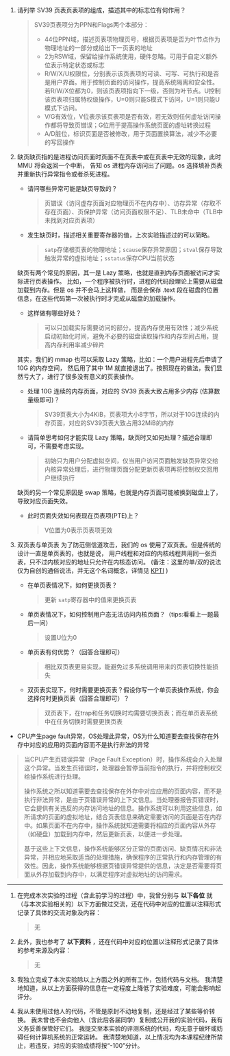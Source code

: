 1. 请列举 SV39 页表页表项的组成，描述其中的标志位有何作用？

   > SV39页表项分为PPN和Flags两个本部分：
   >
   > - 44位PPN域，描述页表项物理页号，根据页表项是否为叶节点作为物理地址的一部分或给出下一页表的地址
   > - 2为RSW域，保留给操作系统使用，硬件忽略。可用于自定义额外位表示特定状态或标志
   > - R/W/X/U权限位，分别表示该页表项的可读、可写、可执行和是否是用户界面。用于控制页面的访问操作，提高系统隔离和安全性。若R/W/X位都为0，则该页表项指向下一级，否则为叶节点。U控制该页表项归属特权级操作，U=0则只能S模式下访问，U=1则只能U模式下访问。
   > - V/G有效位，V位表示该页表项是否有效，若无效则任何虚址访问操作都将导致页错误；G位用于提高操作系统页面的虚址转换过程
   > - A/D脏位，标识页面是否被修改，用于页面置换算法，减少不必要的写回操作
   >
2. 缺页缺页指的是进程访问页面时页面不在页表中或在页表中无效的现象，此时 MMU 将会返回一个中断， 告知 os 进程内存访问出了问题。os 选择填补页表并重新执行异常指令或者杀死进程。

   * 请问哪些异常可能是缺页导致的？
     > 页错误（访问虚存页面对应物理页不在内存中）、访存异常（存取不存在页面）、页保护异常（访问页面权限不足）、TLB未命中（TLB中未找到对应页表项）
     >
   * 发生缺页时，描述相关重要寄存器的值，上次实验描述过的可以简略。
     > `satp`存储根页表的物理地址；`scause`保存异常原因；`stval`保存导致触发异常的虚拟地址；`sstatus`保存CPU当前状态
     >

   缺页有两个常见的原因，其一是 Lazy 策略，也就是直到内存页面被访问才实际进行页表操作。 比如，一个程序被执行时，进程的代码段理论上需要从磁盘加载到内存。但是 os 并不会马上这样做， 而是会保存 .text 段在磁盘的位置信息，在这些代码第一次被执行时才完成从磁盘的加载操作。

   * 这样做有哪些好处？
     > 可以只加载实际需要访问的部分，提高内存使用有效性；减少系统启动初始化时间，避免不必要的磁盘读取操作和内存空间占用，提高内存利用率减少碎片
     >

   其实，我们的 mmap 也可以采取 Lazy 策略，比如：一个用户进程先后申请了 10G 的内存空间， 然后用了其中 1M 就直接退出了。按照现在的做法，我们显然亏大了，进行了很多没有意义的页表操作。

   * 处理 10G 连续的内存页面，对应的 SV39 页表大致占用多少内存 (估算数量级即可)？
     > SV39页表大小为4KiB，页表项大小8字节，所以对于10G连续的内存页面，对应的SV39页表大致占用32MiB的内存
     >
   * 请简单思考如何才能实现 Lazy 策略，缺页时又如何处理？描述合理即可，不需要考虑实现。
     > 初始只为用户分配虚拟空间，仅当用户访问页面触发缺页异常交给内核异常处理后，进行物理页面分配更新页表项再将控制权交回用户继续执行
     >

   缺页的另一个常见原因是 swap 策略，也就是内存页面可能被换到磁盘上了，导致对应页面失效。

   * 此时页面失效如何表现在页表项(PTE)上？
     > V位置为0表示页表项无效
     >
3. 双页表与单页表
   为了防范侧信道攻击，我们的 os 使用了双页表。但是传统的设计一直是单页表的，也就是说， 用户线程和对应的内核线程共用同一张页表，只不过内核对应的地址只允许在内核态访问。 (备注：这里的单/双的说法仅为自创的通俗说法，并无这个名词概念，详情见 [KPTI](https://en.wikipedia.org/wiki/Kernel_page-table_isolation) )

   * 在单页表情况下，如何更换页表？
     > 更新 `satp`寄存器中的值来更换页表
     >
   * 单页表情况下，如何控制用户态无法访问内核页面？（tips:看看上一题最后一问）
     > 设置U位为0
     >
   * 单页表有何优势？（回答合理即可）
     > 相比双页表更易实现，能避免过多系统调用带来的页表切换性能损失
     >
   * 双页表实现下，何时需要更换页表？假设你写一个单页表操作系统，你会选择何时更换页表（回答合理即可）？
     > 双页表下，在trap和任务切换时均需要切换页表；而在单页表系统中在任务切换时需要更换页表
     >

- CPU产生page fault异常，OS处理此异常，OS为什么知道要去查找保存在外存中对应的应用的页面内容而不是执行非法的异常

> 当CPU产生页错误异常（Page Fault Exception）时，操作系统会介入处理这个异常。当发生页错误时，处理器会暂停当前指令的执行，并将控制权交给操作系统进行处理。
>
> 操作系统之所以知道需要去查找保存在外存中对应应用的页面内容，而不是执行非法异常，是由于页错误异常的上下文信息。当处理器报告页错误时，它会提供有关违反的内存访问地址的信息。操作系统可以利用这些信息，如所请求的页面的虚拟地址，结合页表信息来确定需要访问的页面是否在内存中。如果页面不在内存中，操作系统就知道需要将相应的页面内容从外存（如硬盘）加载到内存中，然后更新页表，以便进一步处理。
>
> 基于这些上下文信息，操作系统能够区分正常的页面访问、缺页情况和非法异常，并相应地采取适当的处理措施，确保程序的正常执行和内存管理的有效性。因此，操作系统能够根据页错误异常提供的信息，决定是否需要将页面从外存加载到内存中，以满足程序对虚拟地址的访问需求。

---

1. 在完成本次实验的过程（含此前学习的过程）中，我曾分别与 **以下各位** 就（与本次实验相关的）以下方面做过交流，还在代码中对应的位置以注释形式记录了具体的交流对象及内容：

   > 无
   >
2. 此外，我也参考了 **以下资料** ，还在代码中对应的位置以注释形式记录了具体的参考来源及内容：

   > 无
   >
3. 我独立完成了本次实验除以上方面之外的所有工作，包括代码与文档。 我清楚地知道，从以上方面获得的信息在一定程度上降低了实验难度，可能会影响起评分。
4. 我从未使用过他人的代码，不管是原封不动地复制，还是经过了某些等价转换。 我未曾也不会向他人（含此后各届同学）复制或公开我的实验代码，我有义务妥善保管好它们。 我提交至本实验的评测系统的代码，均无意于破坏或妨碍任何计算机系统的正常运转。 我清楚地知道，以上情况均为本课程纪律所禁止，若违反，对应的实验成绩将按“-100”分计。
